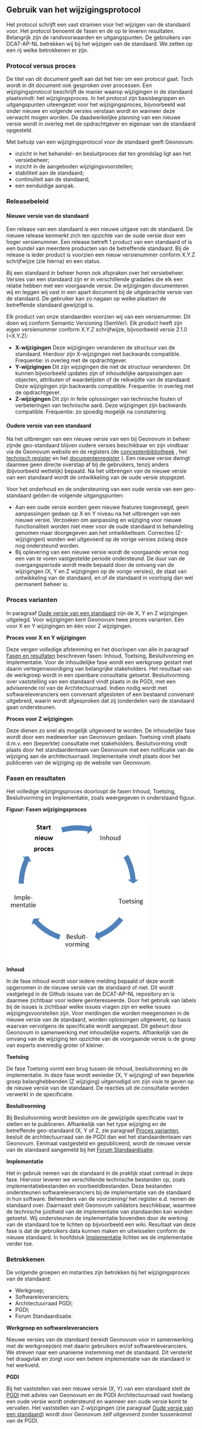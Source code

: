 ## Gebruik van het wijzigingsprotocol

Het protocol schrijft een vast stramien voor het wijzigen van de standaard voor. Het protocol benoemt de fasen en de op te leveren resultaten. Belangrijk zijn de randvoorwaarden en uitgangspunten. De gebruikers van DCAT-AP-NL betrekken wij bij het wijzigen van de standaard. We zetten op een rij welke betrokkenen er zijn.

### Protocol versus proces

De titel van dit document geeft aan dat het hier om een protocol gaat. Toch wordt in dit document ook gesproken over processen. Een wijzigingsprotocol beschrijft de manier waarop wijzigingen in de standaard plaatsvindt: het wijzigingsproces. In het protocol zijn basisbegrippen en uitgangspunten uiteengezet voor het wijzigingsproces, bijvoorbeeld wat onder nieuwe en volgende versies verstaan wordt en wanneer deze verwacht mogen worden. De daadwerkelijke planning van een nieuwe versie wordt in overleg met de opdrachtgever en eigenaar van de standaard opgesteld.

Met behulp van een wijzigingsprotocol voor de standaard geeft Geonovum:
- inzicht in het behandel- en besluitproces dat ten grondslag ligt aan het versiebeheer;
- inzicht in de aangeboden wijzigingsvoorstellen;
- stabiliteit aan de standaard;
- continuïteit aan de standaard;
- een eenduidige aanpak.

### Releasebeleid  

#### Nieuwe versie van de standaard

Een release van een standaard is een nieuwe uitgave van de standaard. De nieuwe release kenmerkt zich ten opzichte van de oude versie door een hoger versienummer. Een release betreft 1 product van een standaard of is een bundel van meerdere producten van de betreffende standaard. Bij de release is ieder product is voorzien een nieuw versienummer conform X.Y.Z schrijfwijze (zie hierna) en een status.

Bij een standaard in beheer horen ook afspraken over het versiebeheer. Versies van een standaard zijn er in verschillende gradaties die elk een relatie hebben met een voorgaande versie. De wijzigingen documenteren wij en leggen wij vast in een apart document bij de uitgebrachte versie van de standaard. De gebruiker kan zo nagaan op welke plaatsen de betreffende standaard gewijzigd is.

Elk product van onze standaarden voorzien wij van een versienummer. Dit doen wij conform Semantic Versioning (SemVer). Elk product heeft zijn eigen versienummer conform X.Y.Z schrijfwijze, bijvoorbeeld versie 2.1.0 (=X.Y.Z):
- **X-wijzigingen** Deze wijzigingen veranderen de structuur van de standaard. Hierdoor zijn X-wijzigingen niet backwards compatible. Frequentie: in overleg met de opdrachtgever.
- **Y-wijzigingen** Dit zijn wijzigingen die niet de structuur veranderen. Dit kunnen bijvoorbeeld updates zijn of inhoudelijke aanpassingen aan objecten, attributen of waardelijsten of de reikwijdte van de standaard. Deze wijzigingen zijn backwards compatible. Frequentie: in overleg met de opdrachtgever.
- **Z-wijzigingen** Dit zijn in feite oplossingen van technische fouten of verbeteringen van technische aard. Deze wijzigingen zijn backwards compatible. Frequentie: zo spoedig mogelijk na constatering.

#### Oudere versie van een standaard

Na het uitbrengen van een nieuwe versie van een bij Geonovum in beheer zijnde geo-standaard blijven oudere versies beschikbaar en zijn vindbaar via de Geonovum website en de registers (de [conceptenbibliotheek](https://definities.geostandaarden.nl/home) , het [technisch register](https://register.geostandaarden.nl/)  en het [documentenregister](https://docs.geostandaarden.nl/) ). Een nieuwe versie dwingt daarmee geen directe overstap af bij de gebruikers, tenzij anders (bijvoorbeeld wettelijk) bepaald. Na het uitbrengen van de nieuwe versie van een standaard wordt de ontwikkeling van de oude versie stopgezet.

Voor het onderhoud en de ondersteuning van een oude versie van een geo-standaard gelden de volgende uitgangspunten:

- Aan een oude versie worden geen nieuwe features toegevoegd, geen aanpassingen gedaan op X en Y niveau na het uitbrengen van een nieuwe versie. Verzoeken om aanpassing en wijziging voor nieuwe functionaliteit worden niet meer voor de oude standaard in behandeling genomen maar doorgegeven aan het ontwikkelteam. Correcties (Z-wijzigingen) worden wel uitgevoerd op de vorige versies zolang deze nog ondersteund worden.
- Bij oplevering van een nieuwe versie wordt de voorgaande versie nog een van te voren vastgestelde periode ondersteund. De duur van de overgangsperiode wordt mede bepaald door de omvang van de wijzigingen (X, Y en Z wijzigingen op de vorige versies), de staat van ontwikkeling van de standaard, en of de standaard in voorlopig dan wel permanent beheer is.


### Proces varianten

In paragraaf [Oude versie van een standaard](#oude-versie-van-een-standaard) zijn de X, Y en Z wijzigingen uitgelegd. Voor wijzigingen kent Geonovum twee proces varianten. Eén voor X en Y wijzigingen en één voor Z wijzigingen. 

**Proces voor X en Y wijzigingen**

Deze vergen volledige afstemming en het doorlopen van alle in paragraaf [Fasen en resultaten](#fasen-en-resultaten) beschreven fasen: Inhoud, Toetsing, Besluitvorming en Implementatie. Voor de inhoudelijke fase wordt een werkgroep gestart met daarin vertegenwoordiging van belangrijke stakeholders. Het resultaat van de werkgroep wordt in een openbare consultatie getoetst. Besluitvorming over vaststelling van een standaard vindt plaats in de PGDI, met een adviserende rol van de Architectuurraad. Indien nodig wordt met softwareleveranciers een convenant afgesloten of een bestaand convenant uitgebreid, waarin wordt afgesproken dat zij (onderdelen van) de standaard gaan ondersteunen.

**Proces voor Z wijzigingen**

Deze dienen zo snel als mogelijk uitgevoerd te worden. De inhoudelijke fase wordt door een medewerker van Geonovum gedaan. Toetsing vindt plaats d.m.v. een (beperkte) consultatie met stakeholders. Besluitvorming vindt plaats door het standaardenteam van Geonovum met een notificatie van de wijziging aan de architectuurraad. Implementatie vindt plaats door het publiceren van de wijziging op de website van Geonovum. 

### Fasen en resultaten

Het volledige wijzigingsproces doorloopt de fasen Inhoud, Toetsing, Besluitvorming en Implementatie, zoals weergegeven in onderstaand figuur. 

**Figuur: Fasen wijzigingsproces**

![Fasen wijzigingsproces](media/fasen_wijzigingsproces.png)

**Inhoud**

In de fase inhoud wordt voor iedere melding bepaald of deze wordt opgenomen in de nieuwe versie van de standaard of niet. Dit wordt vastgelegd in de Github issues van de DCAT-AP-NL repository en is daarmee zichtbaar voor iedere geinteresseerde. Door het gebruik van labels bij de issues is zichtbaar welke issues vragen zijn en welke issues wijzigingsvoorstellen zijn. Voor meldingen die worden meegenomen in de nieuwe versie van de standaard, worden oplossingen uitgewerkt, op basis waarvan vervolgens de specificatie wordt aangepast. Dit gebeurt door Geonovum in samenwerking met inhoudelijke experts. Afhankelijk van de omvang van de wijziging ten opzichte van de voorgaande versie is de groep van experts evenredig groter of kleiner. 

**Toetsing**

De fase Toetsing vormt een brug tussen de inhoud, besluitvorming en de implementatie. In deze fase wordt eenieder (X, Y wijziging) of een beperkte groep belanghebbenden (Z wijziging) uitgenodigd om zijn visie te geven op de nieuwe versie van de standaard. De reacties uit de consultatie worden verwerkt in de specificatie. 

**Besluitvorming**

Bij Besluitvorming wordt besloten om de gewijzigde specificatie vast te stellen en te publiceren. Afhankelijk van het type wijziging en de betreffende geo-standaard (X, Y of Z, zie paragraaf [Proces varianten](#proces-varianten), besluit de architectuurraad van de PGDI dan wel het standaardenteam van Geonovum. Eenmaal vastgesteld en gepubliceerd, wordt de nieuwe versie van de standaard aangemeld bij het [Forum Standaardisatie](https://forumstandaardisatie.nl/open-standaarden/verplicht?trefwoord=182).

**Implementatie**

Het in gebruik nemen van de standaard in de praktijk staat centraal in deze fase. Hiervoor leveren we verschillende technische bestanden op, zoals implementatiebestanden en voorbeeldbestanden. Deze bestanden ondersteunen softwareleveranciers bij de implementatie van de standaard in hun software. Beheerders van de voorziening/ het register e.d. nemen de standaard over. Daarnaast stelt Geonovum validators beschikbaar, waarmee de technische juistheid van de implementatie van standaarden kan worden getoetst. Wij ondersteunen de implementatie bovendien door de werking van de standaard toe te lichten op bijvoorbeeld een wiki. Resultaat van deze fase is dat de gebruikers data kunnen maken en uitwisselen conform de nieuwe standaard. In hoofdstuk [Implementatie](#Implementatie) lichten we de implementatie verder toe.

### Betrokkenen

De volgende groepen en instanties zijn betrokken bij het wijzigingsproces van de standaard:
-	Werkgroep;
-	Softwareleveranciers;
-	Architectuurraad PGDI;
- PGDI;
-	Forum Standaardisatie.


**Werkgroep en softwareleveranciers**

Nieuwe versies van de standaard bereidt Geonovum voor in samenwerking met de werkgroep(en) met daarin gebruikers en/of softwareleveranciers. We streven naar een unanieme instemming met de standaard. Dit versterkt het draagvlak en zorgt voor een betere implementatie van de standaard in het werkveld. 

**PGDI**

Bij het vaststellen van een nieuwe versie (X, Y) van een standaard stelt de [PGDI](https://pgdi.nl/) met advies van Geonovum en de PGDI Architectuurraad vast hoelang een oude versie wordt ondersteund en wanneer een oude versie komt te vervallen. Het vaststellen van Z-wijzigingen (zie paragraaf [Oude versie van een standaard](#oude-versie-van-een-standaard)) wordt door Geonovum zelf uitgevoerd zonder tussenkomst van de PGDI. 

